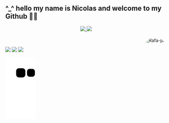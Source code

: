 ## ^_^  hello my name is Nicolas and welcome to my Github 👋😁

<div align="center">
  <a href="https://github.com/kZNick/kZNick">
  <img height="180em" src="https://github-readme-stats.vercel.app/api?
username=kZNick&show_icons=true&theme=dark&include_all_commits=true&count_private=true"/>
  <img height="180em" src="https://github-readme-stats.vercel.app/api/top-langs/?username=kZNick&layout=compact&langs_count=7&theme=dark"/>
</div>
<div style="display: inline_block"><br>
  <img align="right" alt="Rafa-pic" height="150" style="border-radius:50px;" src="https://im5.ezgif.com/tmp/ezgif-5-0bd800ab1c.webp">
</div>
  
  ##
 
<div> 
  <a href="https://www.linkedin.com/in/nicolas-marques-5b7280246/" target="_blank"><img src="https://img.shields.io/badge/-LinkedIn-%230077B5?style=for-the-badge&logo=linkedin&logoColor=white" target="_blank"></a> 
  <a href="https://www.instagram.com/kz_nicolas/" target="_blank"><img src="https://img.shields.io/badge/-Instagram-%23E4405F?style=for-the-badge&logo=instagram&logoColor=white" target="_blank"></a>
  <a href = "Nicolas360@gotmail.com.br"><img src="https://img.shields.io/badge/-Gmail-%23333?style=for-the-badge&logo=gmail&logoColor=white" target="_blank"></a>
 
  ![Snake animation](https://github.com/rafaballerini/rafaballerini/blob/output/github-contribution-grid-snake.svg)
 
</div>
